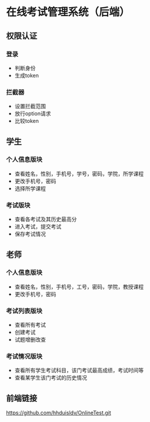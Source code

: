 # 在线考试管理系统（后端）
## 权限认证
### 登录
* 判断身份
* 生成token
### 拦截器
* 设置拦截范围
* 放行option请求
* 比较token
## 学生
### 个人信息版块
* 查看姓名，性别，手机号，学号，密码，学院，所学课程
* 更改手机号，密码
* 选择所学课程
### 考试版块
* 查看各考试及其历史最高分
* 进入考试，提交考试
* 保存考试情况
## 老师
### 个人信息版块
* 查看姓名，性别，手机号，工号，密码，学院，教授课程
* 更改手机号，密码
### 考试列表版块
* 查看所有考试
* 创建考试
* 试题增删改查
### 考试情况版块
* 查看所有学生考试科目，该门考试最高成绩，考试时间等
* 查看某学生该门考试的历史情况
## 前端链接
https://github.com/hhduisldv/OnlineTest.git